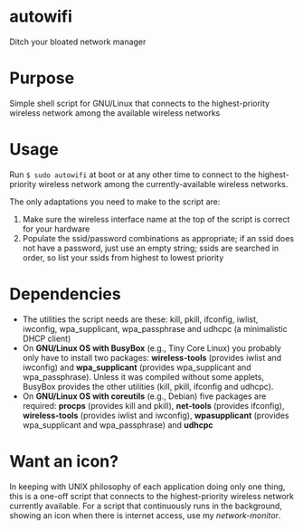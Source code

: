 # autowifi
Ditch your bloated network manager

# Purpose
Simple shell script for GNU/Linux that connects to the highest-priority wireless network among the available wireless networks

# Usage
Run `$ sudo autowifi` at boot or at any other time to connect to the highest-priority wireless network among the currently-available wireless networks.

The only adaptations you need to make to the script are:
1. Make sure the wireless interface name at the top of the script is correct for your hardware
2. Populate the ssid/password combinations as appropriate; if an ssid does not have a password, just use an empty string; ssids are searched in order, so list your ssids from highest to lowest priority

# Dependencies
- The utilities the script needs are these: kill, pkill, ifconfig, iwlist, iwconfig, wpa_supplicant, wpa_passphrase and udhcpc (a minimalistic DHCP client)
- On **GNU/Linux OS with BusyBox** (e.g., Tiny Core Linux) you probably only have to install two packages: **wireless-tools** (provides iwlist and iwconfig) and **wpa_supplicant** (provides wpa_supplicant and wpa_passphrase). Unless it was compiled without some applets, BusyBox provides the other utilities (kill, pkill, ifconfig and udhcpc).
- On **GNU/Linux OS with coreutils** (e.g., Debian) five packages are required: **procps** (provides kill and pkill), **net-tools** (provides ifconfig), **wireless-tools** (provides iwlist and iwconfig), **wpasupplicant** (provides wpa_supplicant and wpa_passphrase) and **udhcpc**

# Want an icon?
In keeping with UNIX philosophy of each application doing only one thing, this is a one-off script that connects to the highest-priority wireless network currently available. For a script that continuously runs in the background, showing an icon when there is internet access, use my *network-monitor*.
